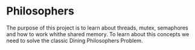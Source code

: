# Philosophers
The purpose of this project is to learn about threads, mutex, semaphores and how to work whithe shared memory.  To learn about this concepts we need to solve the classic Dining Philosophers Problem.
